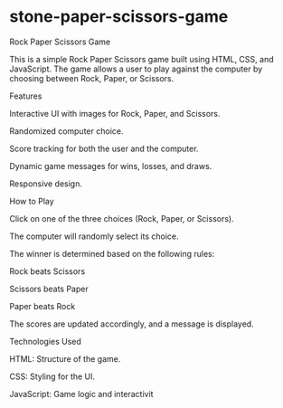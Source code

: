# stone-paper-scissors-game
Rock Paper Scissors Game

This is a simple Rock Paper Scissors game built using HTML, CSS, and JavaScript. The game allows a user to play against the computer by choosing between Rock, Paper, or Scissors.

Features

Interactive UI with images for Rock, Paper, and Scissors.

Randomized computer choice.

Score tracking for both the user and the computer.

Dynamic game messages for wins, losses, and draws.

Responsive design.

How to Play

Click on one of the three choices (Rock, Paper, or Scissors).

The computer will randomly select its choice.

The winner is determined based on the following rules:

Rock beats Scissors

Scissors beats Paper

Paper beats Rock

The scores are updated accordingly, and a message is displayed.

Technologies Used

HTML: Structure of the game.

CSS: Styling for the UI.

JavaScript: Game logic and interactivit
